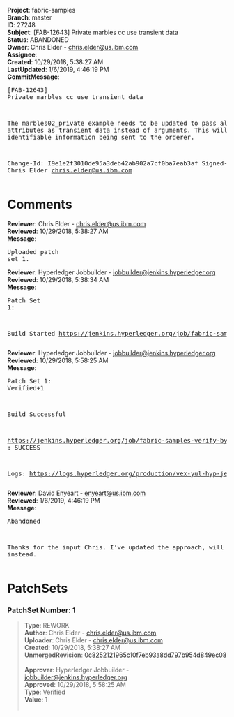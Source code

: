 <strong>Project</strong>: fabric-samples<br><strong>Branch</strong>: master<br><strong>ID</strong>: 27248<br><strong>Subject</strong>: [FAB-12643] Private marbles cc use transient data<br><strong>Status</strong>: ABANDONED<br><strong>Owner</strong>: Chris Elder - chris.elder@us.ibm.com<br><strong>Assignee</strong>:<br><strong>Created</strong>: 10/29/2018, 5:38:27 AM<br><strong>LastUpdated</strong>: 1/6/2019, 4:46:19 PM<br><strong>CommitMessage</strong>:<br><pre>[FAB-12643] Private marbles cc use transient data

The marbles02_private example needs to be updated to pass all attributes
as transient data instead of arguments.  This will prevent identifiable
information being sent to the orderer.

Change-Id: I9e1e2f3010de95a3deb42ab902a7cf0ba7eab3af
Signed-off-by: Chris Elder <chris.elder@us.ibm.com>
</pre><h1>Comments</h1><strong>Reviewer</strong>: Chris Elder - chris.elder@us.ibm.com<br><strong>Reviewed</strong>: 10/29/2018, 5:38:27 AM<br><strong>Message</strong>: <pre>Uploaded patch set 1.</pre><strong>Reviewer</strong>: Hyperledger Jobbuilder - jobbuilder@jenkins.hyperledger.org<br><strong>Reviewed</strong>: 10/29/2018, 5:38:34 AM<br><strong>Message</strong>: <pre>Patch Set 1:

Build Started https://jenkins.hyperledger.org/job/fabric-samples-verify-byfn-master/143/</pre><strong>Reviewer</strong>: Hyperledger Jobbuilder - jobbuilder@jenkins.hyperledger.org<br><strong>Reviewed</strong>: 10/29/2018, 5:58:25 AM<br><strong>Message</strong>: <pre>Patch Set 1: Verified+1

Build Successful 

https://jenkins.hyperledger.org/job/fabric-samples-verify-byfn-master/143/ : SUCCESS

Logs: https://logs.hyperledger.org/production/vex-yul-hyp-jenkins-3/fabric-samples-verify-byfn-master/143</pre><strong>Reviewer</strong>: David Enyeart - enyeart@us.ibm.com<br><strong>Reviewed</strong>: 1/6/2019, 4:46:19 PM<br><strong>Message</strong>: <pre>Abandoned

Thanks for the input Chris. I've updated the approach, will use https://gerrit.hyperledger.org/r/#/c/28502/ instead.</pre><h1>PatchSets</h1><h3>PatchSet Number: 1</h3><blockquote><strong>Type</strong>: REWORK<br><strong>Author</strong>: Chris Elder - chris.elder@us.ibm.com<br><strong>Uploader</strong>: Chris Elder - chris.elder@us.ibm.com<br><strong>Created</strong>: 10/29/2018, 5:38:27 AM<br><strong>UnmergedRevision</strong>: [0c8252121965c10f7eb93a8dd797b954d849ec08](https://github.com/hyperledger-gerrit-archive/fabric-samples/commit/0c8252121965c10f7eb93a8dd797b954d849ec08)<br><br><strong>Approver</strong>: Hyperledger Jobbuilder - jobbuilder@jenkins.hyperledger.org<br><strong>Approved</strong>: 10/29/2018, 5:58:25 AM<br><strong>Type</strong>: Verified<br><strong>Value</strong>: 1<br><br></blockquote>